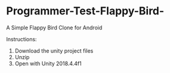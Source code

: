 # Programmer-Test-Flappy-Bird-
A Simple Flappy Bird Clone for Android

Instructions:

1. Download the unity project files
2. Unzip
3. Open with Unity 2018.4.4f1
